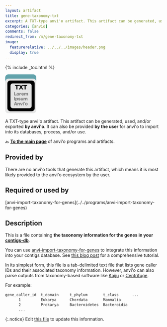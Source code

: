 ```yaml
---
layout: artifact
title: gene-taxonomy-txt
excerpt: A TXT-type anvi'o artifact. This artifact can be generated, used, and/or exported by anvi'o. It can also be provided **by the user** for anvi'o to import into its databases, process, and/or use.
categories: [anvio]
comments: false
redirect_from: /m/gene-taxonomy-txt
image:
  featurerelative: ../../../images/header.png
  display: true
---
```



{% include _toc.html %}


<img src="../../images/icons/TXT.png" alt="TXT" style="width:100px; border:none" />

A TXT-type anvi'o artifact. This artifact can be generated, used, and/or exported **by anvi'o**. It can also be provided **by the user** for anvi'o to import into its databases, process, and/or use.

🔙 **[To the main page](../../)** of anvi'o programs and artifacts.

## Provided by


There are no anvi'o tools that generate this artifact, which means it is most likely provided to the anvi'o ecosystem by the user.


## Required or used by


<p style="text-align: left" markdown="1"><span class="artifact-r">[anvi-import-taxonomy-for-genes](../../programs/anvi-import-taxonomy-for-genes)</span></p>


## Description

This is a file containing **the taxonomy information for the genes in your <span class="artifact-n">[contigs-db](/help/main/artifacts/contigs-db)</span>**. 

You can use <span class="artifact-p">[anvi-import-taxonomy-for-genes](/help/main/programs/anvi-import-taxonomy-for-genes)</span> to integrate this information into your contigs database. See [this blog post](http://merenlab.org/2016/06/18/importing-taxonomy/) for a comprehensive tutorial. 

In its simplest form, this file is a tab-delimited text file that lists gene caller IDs and their associated taxonomy information. However, anvi'o can also parse outputs from taxonomy-based software like [Kaiju](https://github.com/bioinformatics-centre/kaiju) or [Centrifuge](https://github.com/infphilo/centrifuge). 

For example:

    gene_caller_id  t_domain     t_phylum       t_class      ...
          1         Eukarya      Chordata       Mammalia
          2         Prokarya     Bacteroidetes  Bacteroidia
          ...




{:.notice}
Edit [this file](https://github.com/merenlab/anvio/tree/master/anvio/docs/artifacts/gene-taxonomy-txt.md) to update this information.

